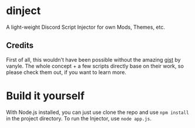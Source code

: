 # dinject
 A light-weight Discord Script Injector for own Mods, Themes, etc.
 
## Credits
First of all, this wouldn't have been possible without the amazing [gist](https://gist.github.com/vanyle/edbdd0c28a0150af3b905b99a4c48f00) by vanyle.
The whole concept + a few scripts directly base on their work, so please check them out, if you want to learn more.

# Build it yourself
With Node.js installed, you can just use clone the repo and use `npm install` in the project directory.
To run the Injector, use `node app.js`.